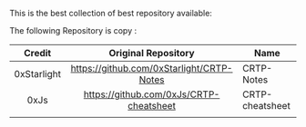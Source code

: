 This is the best collection of best repository available:

The following Repository is copy :


|   Credit    |            Original Repository            | Name            |
| :---------: | :---------------------------------------: | --------------- |
| 0xStarlight | https://github.com/0xStarlight/CRTP-Notes | CRTP-Notes      |
|    0xJs     |  https://github.com/0xJs/CRTP-cheatsheet  | CRTP-cheatsheet |
|             |                                           |                 |
